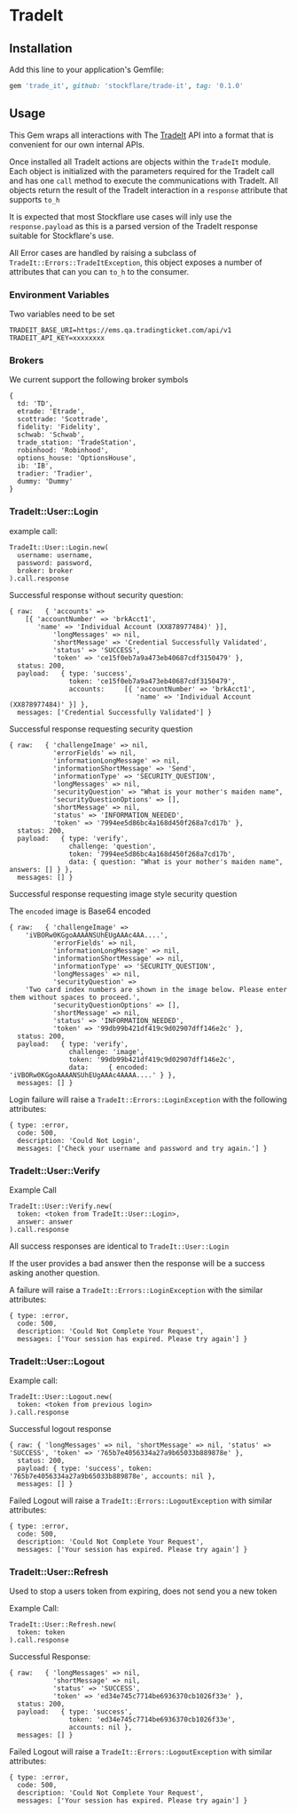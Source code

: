 # TradeIt

## Installation

Add this line to your application's Gemfile:

```ruby
gem 'trade_it', github: 'stockflare/trade-it', tag: '0.1.0'
```

## Usage

This Gem wraps all interactions with The [TradeIt](https://www.trade.it/documentation) API into a format that is convenient for our own internal APIs.

Once installed all TradeIt actions are objects within the `TradeIt` module.  Each object is initialized with the parameters required for the TradeIt call and has one `call` method to execute the communications with TradeIt.  All objects return the result of the TradeIt interaction in a `response` attribute that supports `to_h`

It is expected that most Stockflare use cases will inly use the `response.payload` as this is a parsed version of the TradeIt response suitable for Stockflare's use.

All Error cases are handled by raising a subclass of `TradeIt::Errors::TradeItException`, this object exposes a number of attributes that can you can `to_h` to the consumer.

### Environment Variables

Two variables need to be set

```
TRADEIT_BASE_URI=https://ems.qa.tradingticket.com/api/v1
TRADEIT_API_KEY=xxxxxxxx

```

### Brokers

We current support the following broker symbols
```
{
  td: 'TD',
  etrade: 'Etrade',
  scottrade: 'Scottrade',
  fidelity: 'Fidelity',
  schwab: 'Schwab',
  trade_station: 'TradeStation',
  robinhood: 'Robinhood',
  options_house: 'OptionsHouse',
  ib: 'IB',
  tradier: 'Tradier',
  dummy: 'Dummy'
}
```

### TradeIt::User::Login

example call:

```
TradeIt::User::Login.new(
  username: username,
  password: password,
  broker: broker
).call.response
```

Successful response without security question:

```
{ raw:   { 'accounts' =>
    [{ 'accountNumber' => 'brkAcct1',
       'name' => 'Individual Account (XX878977484)' }],
           'longMessages' => nil,
           'shortMessage' => 'Credential Successfully Validated',
           'status' => 'SUCCESS',
           'token' => 'ce15f0eb7a9a473eb40687cdf3150479' },
  status: 200,
  payload:   { type: 'success',
               token: 'ce15f0eb7a9a473eb40687cdf3150479',
               accounts:     [{ 'accountNumber' => 'brkAcct1',
                                'name' => 'Individual Account (XX878977484)' }] },
  messages: ['Credential Successfully Validated'] }
```

Successful response requesting security question

```
{ raw:   { 'challengeImage' => nil,
           'errorFields' => nil,
           'informationLongMessage' => nil,
           'informationShortMessage' => 'Send',
           'informationType' => 'SECURITY_QUESTION',
           'longMessages' => nil,
           'securityQuestion' => "What is your mother's maiden name",
           'securityQuestionOptions' => [],
           'shortMessage' => nil,
           'status' => 'INFORMATION_NEEDED',
           'token' => '7994ee5d86bc4a168d450f268a7cd17b' },
  status: 200,
  payload:   { type: 'verify',
               challenge: 'question',
               token: '7994ee5d86bc4a168d450f268a7cd17b',
               data: { question: "What is your mother's maiden name", answers: [] } },
  messages: [] }
```

Successful response requesting image style security question

The `encoded` image is Base64 encoded

```
{ raw:   { 'challengeImage' =>
    'iVBORw0KGgoAAAANSUhEUgAAAc4AA....',
           'errorFields' => nil,
           'informationLongMessage' => nil,
           'informationShortMessage' => nil,
           'informationType' => 'SECURITY_QUESTION',
           'longMessages' => nil,
           'securityQuestion' =>
    'Two card index numbers are shown in the image below. Please enter them without spaces to proceed.',
           'securityQuestionOptions' => [],
           'shortMessage' => nil,
           'status' => 'INFORMATION_NEEDED',
           'token' => '99db99b421df419c9d02907dff146e2c' },
  status: 200,
  payload:   { type: 'verify',
               challenge: 'image',
               token: '99db99b421df419c9d02907dff146e2c',
               data:     { encoded:       'iVBORw0KGgoAAAANSUhEUgAAAc4AAAA....' } },
  messages: [] }
```

Login failure will raise a `TradeIt::Errors::LoginException` with the following attributes:

```
{ type: :error,
  code: 500,
  description: 'Could Not Login',
  messages: ['Check your username and password and try again.'] }
```

### TradeIt::User::Verify

Example Call

```
TradeIt::User::Verify.new(
  token: <token from TradeIt::User::Login>,
  answer: answer
).call.response
```

All success responses are identical to `TradeIt::User::Login`

If the user provides a bad answer then the response will be a success asking another question.

A failure will raise a `TradeIt::Errors::LoginException` with the similar attributes:
```
{ type: :error,
  code: 500,
  description: 'Could Not Complete Your Request',
  messages: ['Your session has expired. Please try again'] }
```

### TradeIt::User::Logout

Example call:
```
TradeIt::User::Logout.new(
  token: <token from previous login>
).call.response
```

Successful logout response

```
{ raw: { 'longMessages' => nil, 'shortMessage' => nil, 'status' => 'SUCCESS', 'token' => '765b7e4056334a27a9b65033b889878e' },
  status: 200,
  payload: { type: 'success', token: '765b7e4056334a27a9b65033b889878e', accounts: nil },
  messages: [] }
```

Failed Logout will raise a `TradeIt::Errors::LogoutException` with similar attributes:

```
{ type: :error,
  code: 500,
  description: 'Could Not Complete Your Request',
  messages: ['Your session has expired. Please try again'] }
```

### TradeIt::User::Refresh

Used to stop a users token from expiring, does not send you a new token

Example Call:

```
TradeIt::User::Refresh.new(
  token: token
).call.response
```

Successful Response:

```
{ raw:   { 'longMessages' => nil,
           'shortMessage' => nil,
           'status' => 'SUCCESS',
           'token' => 'ed34e745c7714be6936370cb1026f33e' },
  status: 200,
  payload:   { type: 'success',
               token: 'ed34e745c7714be6936370cb1026f33e',
               accounts: nil },
  messages: [] }
```

Failed Logout will raise a `TradeIt::Errors::LogoutException` with similar attributes:

```
{ type: :error,
  code: 500,
  description: 'Could Not Complete Your Request',
  messages: ['Your session has expired. Please try again'] }
```
